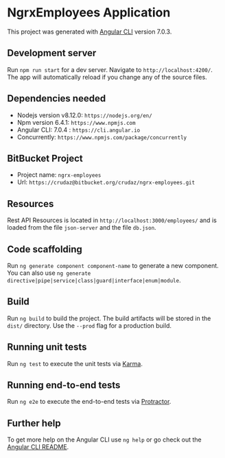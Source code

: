 # NgrxEmployees Application

This project was generated with [Angular CLI](https://github.com/angular/angular-cli) version 7.0.3.

## Development server

Run `npm run start` for a dev server. Navigate to `http://localhost:4200/`. The app will automatically reload if you change any of the source files. 

## Dependencies needed

- Nodejs version v8.12.0: `https://nodejs.org/en/`
- Npm version 6.4.1: `https://www.npmjs.com`
- Angular CLI: 7.0.4 : `https://cli.angular.io`
- Concurrently: `https://www.npmjs.com/package/concurrently`


##  BitBucket Project

- Project name: `ngrx-employees`
- Url:  `https://crudaz@bitbucket.org/crudaz/ngrx-employees.git`


## Resources

Rest API Resources is located in `http://localhost:3000/employees/` and is loaded from the file `json-server` and the file `db.json`.

## Code scaffolding

Run `ng generate component component-name` to generate a new component. You can also use `ng generate directive|pipe|service|class|guard|interface|enum|module`.

## Build

Run `ng build` to build the project. The build artifacts will be stored in the `dist/` directory. Use the `--prod` flag for a production build.

## Running unit tests

Run `ng test` to execute the unit tests via [Karma](https://karma-runner.github.io).

## Running end-to-end tests

Run `ng e2e` to execute the end-to-end tests via [Protractor](http://www.protractortest.org/).

## Further help

To get more help on the Angular CLI use `ng help` or go check out the [Angular CLI README](https://github.com/angular/angular-cli/blob/master/README.md).
